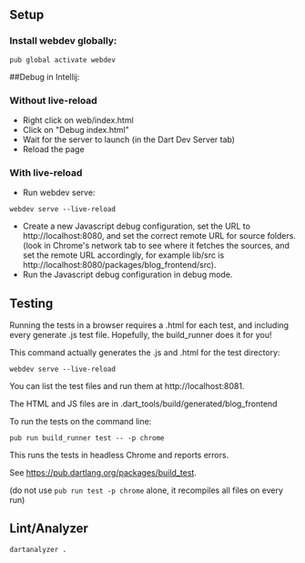 ## Setup
### Install webdev globally:
```
pub global activate webdev
```

##Debug in Intellij:
### Without live-reload
* Right click on web/index.html
* Click on "Debug index.html"
* Wait for the server to launch (in the Dart Dev Server tab)
* Reload the page

### With live-reload
* Run webdev serve:
```
webdev serve --live-reload
```
* Create a new Javascript debug configuration, set the URL 
to http://localhost:8080, and set the correct remote URL for source folders. 
(look in Chrome's network tab to see where it fetches the sources, 
and set the remote URL accordingly, for example lib/src is 
http://localhost:8080/packages/blog_frontend/src).
* Run the Javascript debug configuration in debug mode.

## Testing
Running the tests in a browser requires a .html for each test,
and including every generate .js test file. Hopefully, the 
build_runner does it for you! 

This command actually generates the .js and .html for the test directory:
```
webdev serve --live-reload
```
You can list the test files and run them at http://localhost:8081.

The HTML and JS files are in 
.dart_tools/build/generated/blog_frontend

To run the tests on the command line:
```
pub run build_runner test -- -p chrome
```
This runs the tests in headless Chrome and reports errors.

See https://pub.dartlang.org/packages/build_test.

(do not use `pub run test -p chrome` alone, it recompiles all files on every run)

## Lint/Analyzer
```
dartanalyzer .
```
